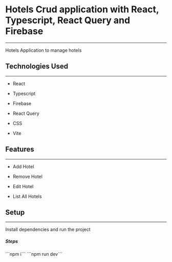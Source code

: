 <h1>Hotels Crud application with React, Typescript, React Query and Firebase</h1>
<hr><p>Hotels Application to manage hotels</p><h2>Technologies Used</h2>
<hr><ul>
<li>React</li>
</ul><ul>
<li>Typescript</li>
</ul><ul>
<li>Firebase</li>
</ul><ul>
<li>React Query</li>
</ul><ul>
<li>CSS</li>
</ul><ul>
<li>Vite</li>
</ul><h2>Features</h2>
<hr><ul>
<li>Add Hotel</li>
</ul><ul>
<li>Remove Hotel</li>
</ul><ul>
<li>Edit Hotel</li>
</ul><ul>
<li>List All Hotels</li>
</ul><h2>Setup</h2>
<hr><p>Install dependencies and run the project</p><h5>Steps</h5>
```npm i```
```npm run dev```